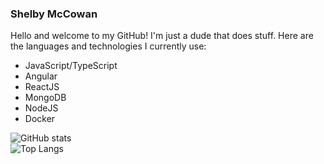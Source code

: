 ### Shelby McCowan

Hello and welcome to my GitHub! I'm just a dude that does stuff. Here are the languages and technologies I currently use:

- JavaScript/TypeScript
- Angular
- ReactJS
- MongoDB
- NodeJS
- Docker

![GitHub stats](https://github-readme-stats.vercel.app/api?username=MusicDev33&show_icons=true&theme=synthwave)<br>
![Top Langs](https://github-readme-stats.vercel.app/api/top-langs/?username=CharalambosIoannou&theme=synthwave)

<!--
**MusicDev33/MusicDev33** is a ✨ _special_ ✨ repository because its `README.md` (this file) appears on your GitHub profile.

Here are some ideas to get you started:

- 🔭 I’m currently working on ...
- 🌱 I’m currently learning ...
- 👯 I’m looking to collaborate on ...
- 🤔 I’m looking for help with ...
- 💬 Ask me about ...
- 📫 How to reach me: ...
- 😄 Pronouns: ...
- ⚡ Fun fact: ...
-->
